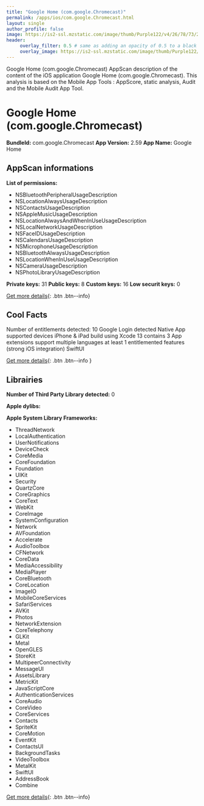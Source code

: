 ```yaml
---
title: "Google Home (com.google.Chromecast)"
permalink: /apps/ios/com.google.Chromecast.html
layout: single
author_profile: false
image: https://is2-ssl.mzstatic.com/image/thumb/Purple122/v4/26/78/73/2678739e-88a0-f8db-6966-1b43e7d6a922/logo_google_home_color-0-1x_U007emarketing-0-0-0-6-0-0-85-220.png/512x512bb.jpg
header: 
     overlay_filter: 0.5 # same as adding an opacity of 0.5 to a black background
     overlay_image: https://is2-ssl.mzstatic.com/image/thumb/Purple122/v4/26/78/73/2678739e-88a0-f8db-6966-1b43e7d6a922/logo_google_home_color-0-1x_U007emarketing-0-0-0-6-0-0-85-220.png/512x512bb.jpg
---
```

Google Home (com.google.Chromecast) AppScan description of the content of the iOS application Google Home (com.google.Chromecast). This analysis is based on the Mobile App Tools : AppScore, static analysis, Audit and the Mobile Audit App Tool.

# Google Home (com.google.Chromecast)

**BundleId:** com.google.Chromecast
**App Version:** 2.59
**App Name:** Google Home


## AppScan informations 

**List of permissions:** 
- NSBluetoothPeripheralUsageDescription
- NSLocationAlwaysUsageDescription
- NSContactsUsageDescription
- NSAppleMusicUsageDescription
- NSLocationAlwaysAndWhenInUseUsageDescription
- NSLocalNetworkUsageDescription
- NSFaceIDUsageDescription
- NSCalendarsUsageDescription
- NSMicrophoneUsageDescription
- NSBluetoothAlwaysUsageDescription
- NSLocationWhenInUseUsageDescription
- NSCameraUsageDescription
- NSPhotoLibraryUsageDescription
  
  
**Private keys:** 31
**Public keys:** 8
**Custom keys:** 16
**Low securit keys:** 0
  
[Get more details](/pricing.html){: .btn .btn--info}

## Cool Facts

Number of entitlements detected: 10
Google Login detected
Native App
supported devices iPhone & iPad
build using Xcode 13
contains 3 App extensions
support multiple languages
at least 1 entitlemented features (strong iOS integration)
SwiftUI
  
[Get more details](/pricing.html){: .btn .btn--info }

## Librairies 
**Number of Third Party Library detected:** 0


**Apple dylibs:**


**Apple System Library Frameworks:**
- ThreadNetwork
- LocalAuthentication
- UserNotifications
- DeviceCheck
- CoreMedia
- CoreFoundation
- Foundation
- UIKit
- Security
- QuartzCore
- CoreGraphics
- CoreText
- WebKit
- CoreImage
- SystemConfiguration
- Network
- AVFoundation
- Accelerate
- AudioToolbox
- CFNetwork
- CoreData
- MediaAccessibility
- MediaPlayer
- CoreBluetooth
- CoreLocation
- ImageIO
- MobileCoreServices
- SafariServices
- AVKit
- Photos
- NetworkExtension
- CoreTelephony
- GLKit
- Metal
- OpenGLES
- StoreKit
- MultipeerConnectivity
- MessageUI
- AssetsLibrary
- MetricKit
- JavaScriptCore
- AuthenticationServices
- CoreAudio
- CoreVideo
- CoreServices
- Contacts
- SpriteKit
- CoreMotion
- EventKit
- ContactsUI
- BackgroundTasks
- VideoToolbox
- MetalKit
- SwiftUI
- AddressBook
- Combine


  
[Get more details](/pricing.html){: .btn .btn--info}

